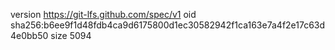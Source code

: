 version https://git-lfs.github.com/spec/v1
oid sha256:b6ee9f1d48fdb4ca9d6175800d1ec30582942f1ca163e7a4f2e17c63d4e0bb50
size 5094
